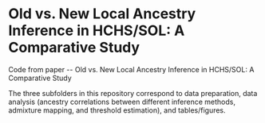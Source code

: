 # Old vs. New Local Ancestry Inference in HCHS/SOL: A Comparative Study

Code from paper -- Old vs. New Local Ancestry Inference in HCHS/SOL: A Comparative Study

The three subfolders in this repository correspond to data preparation, data analysis (ancestry correlations between different inference methods, admixture mapping, and threshold estimation), and tables/figures. 
